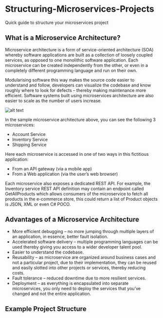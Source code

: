 # Structuring-Microservices-Projects
Quick guide to structure your microservices project

## What is a Microservice Architecture?
Microservice architecture is a form of service-oriented architecture (SOA) whereby software applications are built as a collection of loosely coupled services, as opposed to one monolithic software application.  Each microservice can be created independently from the other, or even in a completely different programming language and run on their own.

Modularising software this way makes the source code easier to understand and follow, developers can visualize the codebase and know roughly where to look for defects – thereby making maintenance more efficient. Software systems built using microservices architecture are also easier to scale as the number of users increase.

![alt text](https://www.devteam.space/wp-content/uploads/2018/04/image006-1.jpg)

In the sample microservice architecture above, you can see the following 3 microservices:

- Account Service
- Inventory Service
- Shipping Service

Here each microservice is accessed in one of two ways in this fictitious application:

- From an API gateway (via a mobile app)
- From a Web application (via the user’s web browser)

Each microservice also exposes a dedicated REST API. For example, the Inventory service REST API definition may contain an endpoint called GetAllProducts which allows consumers of the microservice to fetch all products in the e-commerce store, this could return a list of Product objects is JSON, XML or even C# POCO.

## Advantages of a Microservice Architecture
- More efficient debugging – no more jumping through multiple layers of an application, in essence, better fault isolation.
- Accelerated software delivery – multiple programming languages can be used thereby giving you access to a wider developer talent pool.
- Easier to understand the codebase.
- Reusability – as microservice are organized around business cases and not a particular project, due to their implementation, they can be reused and easily slotted into other projects or services, thereby reducing costs.
- Fault tolerance – reduced downtime due to more resilient services.
- Deployment – as everything is encapsulated into separate microservices, you only need to deploy the services that you’ve changed and not the entire application.

## Example Project Structure

